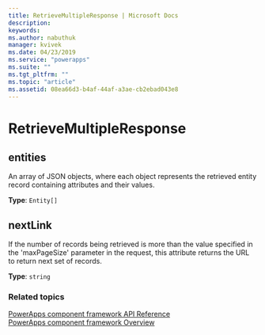 ```yaml
---
title: RetrieveMultipleResponse | Microsoft Docs
description: 
keywords:
ms.author: nabuthuk
manager: kvivek
ms.date: 04/23/2019
ms.service: "powerapps"
ms.suite: ""
ms.tgt_pltfrm: ""
ms.topic: "article"
ms.assetid: 08ea66d3-b4af-44af-a3ae-cb2ebad043e8
---
```


# RetrieveMultipleResponse

## entities

An array of JSON objects, where each object represents the retrieved entity record containing attributes and their values.

**Type**: `Entity[]`

## nextLink

If the number of records being retrieved is more than the value specified in the 'maxPageSize' parameter in the request, this attribute returns the URL to return next set of records.

**Type**: `string`


### Related topics

[PowerApps component framework API Reference](../reference/index.md)<br/>
[PowerApps component framework Overview](../overview.md)
